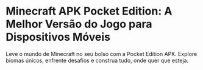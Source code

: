 # Minecraft APK Pocket Edition: A Melhor Versão do Jogo para Dispositivos Móveis

Leve o mundo de Minecraft no seu bolso com a Pocket Edition APK. Explore biomas únicos, enfrente desafios e construa tudo, onde quer que esteja.


